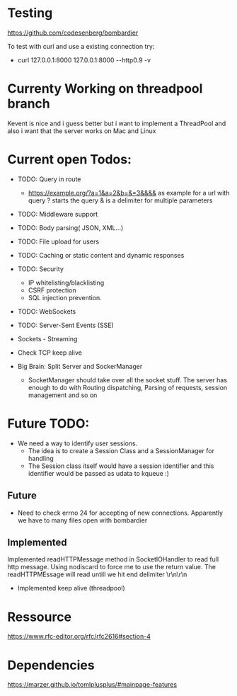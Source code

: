 # Testing

https://github.com/codesenberg/bombardier

To test with curl and use a existing connection try:

- curl 127.0.0.1:8000 127.0.0.1:8000 --http0.9 -v

# Currenty Working on threadpool branch
Kevent is nice and i guess better but i want to implement a ThreadPool and also i want that the server works on Mac and Linux

# Current open Todos:

- TODO: Query in route
  - https://example.org/?a=1&a=2&b=&=3&&&& as example for a url with query ? starts the query & is a delimiter for multiple parameters
- TODO: Middleware support
- TODO: Body parsing( JSON, XML...)
- TODO: File upload for users
- TODO: Caching or static content and dynamic responses
- TODO: Security
  - IP whitelisting/blacklisting
  - CSRF protection
  - SQL injection prevention.
- TODO: WebSockets
- TODO: Server-Sent Events (SSE)

- Sockets - Streaming
- Check TCP keep alive
- Big Brain: Split Server and SockerManager
  - SocketManager should take over all the socket stuff. The server has enough to do with Routing dispatching, Parsing of requests, session management and so on

# Future TODO:

- We need a way to identify user sessions.
  - The idea is to create a Session Class and a SessionManager for handling
  - The Session class itself would have a session identifier and this identifier would be passed as udata to kqueue :)

## Future

- Need to check errno 24 for accepting of new connections. Apparently we have to many files open with bombardier

## Implemented

Implemented readHTTPMessage method in SocketIOHandler to read full http message.
Using nodiscard to force me to use the return value.
The readHTTPMEssage will read untill we hit end delimiter \r\n\r\n

- Implemented keep alive (threadpool)

# Ressource

https://www.rfc-editor.org/rfc/rfc2616#section-4

# Dependencies
https://marzer.github.io/tomlplusplus/#mainpage-features

